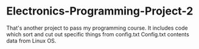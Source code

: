# Electronics-Programming-Project-2
That's another project to pass my programming course.
It includes code which sort and cut out specific things from config.txt
Config.txt contents data from Linux OS.
